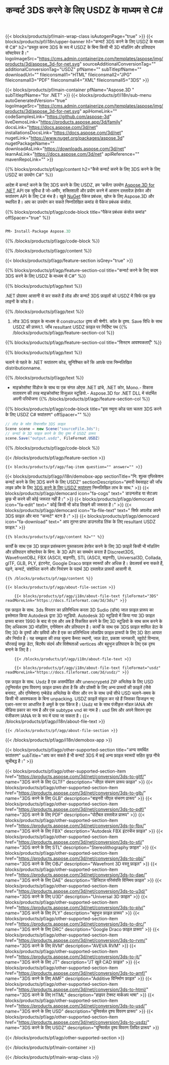 ﻿---
title: कन्वर्ट 3DS करने के लिए USDZ के माध्यम से C# 
weight: 530
url: /hi/net/conversion/3ds-to-usdz/ 
description: नमूना कोड के लिए 3DS करने के लिए USDZ C# रूपांतरण है। उपयोग API उदाहरण कोड बैच के लिए 3DS फ़ाइलों को USDZ भीतर रूपांतरण वीबी .NET, एएसपी .NET या किसी भी .NET आधारित आवेदन है।
---
{{< blocks/products/pf/main-wrap-class isAutogenPage="true" >}}
{{< blocks/products/pf/i18n/upper-banner h1="कन्वर्ट 3DS करने के लिए USDZ के माध्यम से C#" h2="प्रस्तुत करना 3DS के रूप में USDZ के बिना किसी भी 3D मॉडलिंग और प्रतिपादन सॉफ्टवेयर है।" logoImageSrc="https://cms.admin.containerize.com/templates/aspose/img/products/3d/aspose_3d-for-net.svg" sourceAdditionalConversionTag="" additionalConversionTag="USDZ" pfName="" subTitlepfName="" downloadUrl="" fileiconsmall1="HTML" fileiconsmall2="JPG" fileiconsmall3="PDF" fileiconsmall4="XML" fileiconsmall5="3DS" >}}

{{< blocks/products/pf/main-container pfName="Aspose.3D " subTitlepfName="for .NET" >}}
{{< blocks/products/pf/i18n/sub-menu autoGeneratedVersion="true" logoImageSrc="https://cms.admin.containerize.com/templates/aspose/img/products/3d/aspose_3d-for-net.svg" apiHomeLink="" codeSamplesLink="https://github.com/aspose-3d" liveDemosLink="https://products.aspose.app/3d/family" docsLink="https://docs.aspose.com/3d/net" installationsDocsLink="https://docs.aspose.com/3d/net" nugetLink="https://www.nuget.org/packages/aspose.3d" nugetPackageName="" downloadAsLink="https://downloads.aspose.com/3d/net" learnAsLink="https://docs.aspose.com/3d/net" apiReference="" mavenRepoLink="" >}}

{{% blocks/products/pf/agp/content h2="कैसे कन्वर्ट करने के लिए 3DS करने के लिए USDZ का उपयोग C#" %}}

 आदेश में कन्वर्ट करने के लिए 3DS करने के लिए USDZ, हम 'करूँगा उपयोग
 [Aspose.3D for .NET](https://products.aspose.com/3d/net) 
 API एक सुविधा है जो-अमीर, शक्तिशाली और प्रयोग करने में आसान दस्तावेज़ हेरफेर और रूपांतरण API के लिए C# मंच है। खुले
 [NuGet](https://www.nuget.org/packages/aspose.3d) 
 पैकेज प्रबंधक, खोज के लिए
 Aspose.3D 
 और स्थापित है। आप का उपयोग कर सकते निम्नलिखित कमांड से पैकेज प्रबंधक कंसोल.

{{% blocks/products/pf/agp/code-block title="पैकेज प्रबंधक कंसोल कमांड" offSpacer="true" %}}

```cs

PM> Install-Package Aspose.3D


```

{{% /blocks/products/pf/agp/code-block %}}

{{% /blocks/products/pf/agp/content %}}

{{< blocks/products/pf/agp/feature-section isGrey="true" >}}

{{% blocks/products/pf/agp/feature-section-col title="कन्वर्ट करने के लिए कदम 3DS करने के लिए USDZ के माध्यम से C#" %}}

{{% blocks/products/pf/agp/text %}}

 .NET प्रोग्रामर आसानी से कर सकते हैं लोड और कन्वर्ट 3DS फ़ाइलों को USDZ में सिर्फ एक कुछ लाइनों के कोड है।

{{% /blocks/products/pf/agp/text %}}

1. लोड 3DS फ़ाइल के माध्यम से constructor दृश्य की श्रेणी1. कॉल के दृश्य. Save विधि के साथ USDZ की प्रारूप.1. जाँच resultant USDZ फ़ाइल पर निर्दिष्ट पथ
{{% /blocks/products/pf/agp/feature-section-col %}}

{{% blocks/products/pf/agp/feature-section-col title="सिस्टम आवश्यकताएँ" %}}

{{% blocks/products/pf/agp/text %}}

 चलाने से पहले के .NET रूपांतरण कोड, सुनिश्चित करें कि आपके पास निम्नलिखित distributionname.

{{% /blocks/products/pf/agp/text %}}

- माइक्रोसॉफ्ट विंडोज के साथ या एक संगत ओएस .NET ढांचे, .NET कोर, Mono.- विकास वातावरण की तरह माइक्रोसॉफ्ट विजुअल स्टूडियो.- Aspose.3D for .NET DLL में संदर्भित अपनी परियोजना
{{% /blocks/products/pf/agp/feature-section-col %}}

{{% blocks/products/pf/agp/code-block title="इस नमूना कोड पता चलता 3DS करने के लिए USDZ C# रूपांतरण" offSpacer="" %}}

```cs
// लोड के स्रोत विचारशील 3DS फ़ाइल
Scene scene = new Scene("sourceFile.3ds");
// कन्वर्ट के 3D फाइल करने के लिए दृश्य में USDZ प्रारूप
scene.Save("output.usdz", FileFormat.USDZ)

```

{{% /blocks/products/pf/agp/code-block %}}

{{< /blocks/products/pf/agp/feature-section >}}

    {{< blocks/products/pf/agp/faq-item question="" answer="" >}}
 

<!-- aboutfile Starts -->

{{< blocks/products/pf/agp/i18n/demobox-app sectionTitle="नि: शुल्क एप्लिकेशन कन्वर्ट करने के लिए 3DS करने के लिए USDZ" sectionDescription="हमारी वेबसाइट की जाँच लाइव क़ौम के लिए [3DS करने के लिए USDZ रूपांतरण](https://products.aspose.app/3d/conversion/3ds-to-usdz) निम्नलिखित लाभ के साथ." >}}
        {{< blocks/products/pf/agp/democard icon="fa-cogs" text=" डाउनलोड या सेटअप कुछ भी करने की कोई जरूरत नहीं है।" >}}
        {{< blocks/products/pf/agp/democard icon="fa-edit" text=" कोई किसी भी कोड लिखने की जरूरत है।" >}}
        {{< blocks/products/pf/agp/democard icon="fa-file-text" text=" सिर्फ अपलोड अपने 3DS फ़ाइल और मारा \"कन्वर्ट\" बटन है।" >}}
        {{< blocks/products/pf/agp/democard icon="fa-download" text=" आप तुरन्त प्राप्त डाउनलोड लिंक के लिए resultant USDZ फ़ाइल." >}}

    {{% blocks/products/pf/agp/content h2="" %}}

 कार्यों के साथ एक 3D फ़ाइल प्रसंस्करण पुस्तकालय हेरफेर करने के लिए 3D फ़ाइलें किसी भी मॉडलिंग और प्रतिपादन सॉफ्टवेयर के बिना. के 3D API का समर्थन करता है Discreet3DS, WavefrontOBJ, FBX (ASCII, बाइनरी), STL (ASCII, बाइनरी), Universal3D, Collada, glTF, GLB, PLY, इंटरनेट, Google Draco फ़ाइल स्वरूपों और अधिक है। डेवलपर्स बना सकते हैं, पढ़ने, कन्वर्ट, संशोधित करने और नियंत्रण के पदार्थ 3D दस्तावेज़ प्रारूपों आसानी से.



    {{% /blocks/products/pf/agp/content %}}

    {{< blocks/products/pf/agp/about-file-section >}}

        {{< blocks/products/pf/agp/i18n/about-file-text fileFormat="3DS" readMoreLink="https://docs.fileformat.com/3d/3ds/" >}}
एक फ़ाइल के साथ. 3ds विस्तार का प्रतिनिधित्व करता 3D Sudio (डॉस) जाल फ़ाइल प्रारूप का इस्तेमाल किया Autodesk द्वारा 3D स्टूडियो. Autodesk 3D स्टूडियो में किया गया 3D फ़ाइल प्रारूप बाजार 1990 के बाद से एस और अब है विकसित करने के लिए 3D स्टूडियो के साथ काम करने के लिए अधिकतम 3D मॉडलिंग, एनीमेशन और प्रतिपादन है। कार्यों के साथ एक 3DS फ़ाइल शामिल डेटा के लिए 3D के दृश्यों और छवियों और है एक का प्रतिनिधित्व लोकप्रिय फ़ाइल प्रारूपों के लिए 3D डेटा आयात और निर्यात है। यह समझता की तरह सूचना कैमरा स्थानों, जाल डेटा, प्रकाश जानकारी, व्यूपोर्ट विन्यास, चौरसाई समूह डेटा, बिटमैप संदर्भ और विशेषताओं vertices और बहुभुज प्रतिपादन के लिए एक दृश्य बनाने के लिए है।

        {{< /blocks/products/pf/agp/i18n/about-file-text >}}

        {{< blocks/products/pf/agp/i18n/about-file-text fileFormat="usdz" readMoreLink="https://docs.fileformat.com/3d/usdz/" >}}
एक फ़ाइल के साथ. Usdz है एक असम्पीडित और unencrypetd ZIP अभिलेख के लिए USD (यूनिवर्सल दृश्य विवरण) फ़ाइल प्रारूप होता है कि और प्रॉक्सी के लिए अन्य प्रारूपों की फ़ाइलें (जैसे बनावट, और एनिमेशन) एम्बेडेड अभिलेख के भीतर और रन के साथ उन्हें सीधे USD चलाने-समय के किसी भी आवश्यकता के बिना unpacking. USDZ फ़ाइलें संकुल कर रहे हैं जिसका डिजाइन नए एआर-स्तर पर आधारित है अमूर्त के एक पैकेज है। Usdz था के साथ पंजीकृत मॉडल IANA और मीडिया प्रकार का नाम है और एक subtype vnd का नाम है। usd ज़िप और अपने विवरण पृष्ठ पंजीकरण IANA पर के रूप में पाया जा सकता है।
        {{< /blocks/products/pf/agp/i18n/about-file-text >}}

    {{< /blocks/products/pf/agp/about-file-section >}}

{{< /blocks/products/pf/agp/i18n/demobox-app >}}

<!-- aboutfile Ends -->

{{< blocks/products/pf/agp/other-supported-section title="अन्य समर्थित रूपांतरण" subTitle="आप कर सकते हैं भी कन्वर्ट 3DS में कई अन्य फ़ाइल स्वरूपों सहित कुछ नीचे सूचीबद्ध है।" >}}

{{< blocks/products/pf/agp/other-supported-section-item href="https://products.aspose.com/3d/net/conversion/3ds-to-gltf/" name="3DS करने के लिए GLTF" description="जीएल संचरण प्रारूप फ़ाइल" >}}
{{< blocks/products/pf/agp/other-supported-section-item href="https://products.aspose.com/3d/net/conversion/3ds-to-glb/" name="3DS करने के लिए GLB" description="बाइनरी जीएल संचरण प्रारूप" >}}
{{< blocks/products/pf/agp/other-supported-section-item href="https://products.aspose.com/3d/net/conversion/3ds-to-pdf/" name="3DS करने के लिए PDF" description="पोर्टेबल दस्तावेज़ प्रारूप" >}}
{{< blocks/products/pf/agp/other-supported-section-item href="https://products.aspose.com/3d/net/conversion/3ds-to-fbx/" name="3DS करने के लिए FBX" description="Autodesk FBX इंटरचेंज फ़ाइल" >}}
{{< blocks/products/pf/agp/other-supported-section-item href="https://products.aspose.com/3d/net/conversion/3ds-to-stl/" name="3DS करने के लिए STL" description="Stereolithography फ़ाइल" >}}
{{< blocks/products/pf/agp/other-supported-section-item href="https://products.aspose.com/3d/net/conversion/3ds-to-obj/" name="3DS करने के लिए OBJ" description="Wavefront 3D वस्तु फ़ाइल" >}}
{{< blocks/products/pf/agp/other-supported-section-item href="https://products.aspose.com/3d/net/conversion/3ds-to-dae/" name="3DS करने के लिए DAE" description="डिजिटल परिसंपत्ति विनिमय फ़ाइल" >}}
{{< blocks/products/pf/agp/other-supported-section-item href="https://products.aspose.com/3d/net/conversion/3ds-to-u3d/" name="3DS करने के लिए U3D" description="Universal 3D फ़ाइल" >}}
{{< blocks/products/pf/agp/other-supported-section-item href="https://products.aspose.com/3d/net/conversion/3ds-to-ply/" name="3DS करने के लिए PLY" description="बहुभुज फ़ाइल प्रारूप" >}}
{{< blocks/products/pf/agp/other-supported-section-item href="https://products.aspose.com/3d/net/conversion/3ds-to-drc/" name="3DS करने के लिए DRC" description="Google Draco फ़ाइल प्रारूप" >}}
{{< blocks/products/pf/agp/other-supported-section-item href="https://products.aspose.com/3d/net/conversion/3ds-to-rvm/" name="3DS करने के लिए RVM" description="AVEVA RVM" >}}
{{< blocks/products/pf/agp/other-supported-section-item href="https://products.aspose.com/3d/net/conversion/3ds-to-jt/" name="3DS करने के लिए JT" description="JT खुले CAD फ़ाइल" >}}
{{< blocks/products/pf/agp/other-supported-section-item href="https://products.aspose.com/3d/net/conversion/3ds-to-amf/" name="3DS करने के लिए AMF" description="Additive विनिर्माण फ़ाइल" >}}
{{< blocks/products/pf/agp/other-supported-section-item href="https://products.aspose.com/3d/net/conversion/3ds-to-html/" name="3DS करने के लिए HTML" description="हाइपर टेक्स्ट मार्कअप भाषा" >}}
{{< blocks/products/pf/agp/other-supported-section-item href="https://products.aspose.com/3d/net/conversion/3ds-to-usd/" name="3DS करने के लिए USD" description="यूनिवर्सल दृश्य विवरण प्रारूप" >}}
{{< blocks/products/pf/agp/other-supported-section-item href="https://products.aspose.com/3d/net/conversion/3ds-to-usdz/" name="3DS करने के लिए USDZ" description="यूनिवर्सल दृश्य विवरण ज़िपित प्रारूप" >}}

{{< /blocks/products/pf/agp/other-supported-section >}}

{{< /blocks/products/pf/main-container >}}
    
{{< /blocks/products/pf/main-wrap-class >}}
